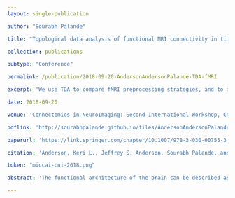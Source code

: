 ```yaml
---
layout: single-publication

author: "Sourabh Palande"

title: "Topological data analysis of functional MRI connectivity in time and space domains"

collection: publications

pubtype: "Conference"

permalink: /publication/2018-09-20-AndersonAndersonPalande-TDA-fMRI

excerpt: 'We use TDA to compare fMRI preprocessing strategies, and to analyze spatial vs temporal functional connectivity.'

date: 2018-09-20

venue: 'Connectomics in NeuroImaging: Second International Workshop, CNI 2018'

pdflink: 'http://sourabhpalande.github.io/files/AndersonAndersonPalande2018-TDA-fMRI.pdf'

paperurl: 'https://link.springer.com/chapter/10.1007/978-3-030-00755-3_8'

citation: 'Anderson, Keri L., Jeffrey S. Anderson, Sourabh Palande, and Bei Wang. "Topological Data Analysis of Functional MRI Connectivity in Time and Space Domains." In <i>Connectomics in neuroImaging: second international workshop, CNI 2018, held in conjunction with MICCAI 2018, Granada, Spain, September 20, 2018: proceedings. CNI (Workshop)(2nd: 2018: Granada, Spain)</i>, vol. 11083, p. 67. NIH Public Access, 2018.'

token: "miccai-cni-2018.png"

abstract: 'The functional architecture of the brain can be described as a dynamical system where components interact in flexible ways, constrained by physical connections between regions. Using correlation, either in time or in space, as an abstraction of functional connectivity, we analyzed resting state fMRI data from 1003 subjects. We compared several data preprocessing strategies and found that independent component-based nuisance regression outperformed other strategies, with the poorest reproducibility in strategies that include global signal regression. We also found that temporal vs. spatial functional connectivity can encode different aspects of cognition and personality. Topological analyses using persistent homology show that persistence barcodes are significantly correlated to individual differences in cognition and personality, with high reproducibility. Topological data analyses, including approaches to model connectivity in the time domain, are promising tools for representing high-level aspects of cognition, development, and neuropathology.'

---
```

